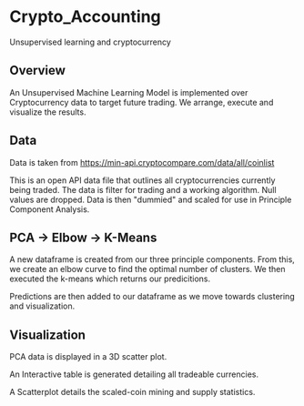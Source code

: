 # Crypto_Accounting
Unsupervised learning and cryptocurrency

## Overview
An Unsupervised Machine Learning Model is implemented over Cryptocurrency data to target future trading. We arrange, execute and visualize the results.

## Data
Data is taken from https://min-api.cryptocompare.com/data/all/coinlist

This is an open API data file that outlines all cryptocurrencies currently being traded. The data is filter for trading and a working algorithm. Null values are dropped. Data is then "dummied" and scaled for use in Principle Component Analysis.

## PCA -> Elbow -> K-Means
A new dataframe is created from our three principle components. From this, we create an elbow curve to find the optimal number of clusters. We then executed the k-means which returns our predicitions.

Predictions are then added to our dataframe as we move towards clustering and visualization.

## Visualization
PCA data is displayed in a 3D scatter plot.

An Interactive table is generated detailing all tradeable currencies.

A Scatterplot details the scaled-coin mining and supply statistics.
